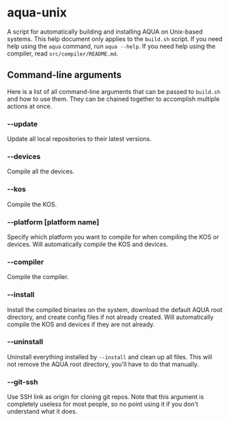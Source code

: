 # aqua-unix
A script for automatically building and installing AQUA on Unix-based systems.
This help document only applies to the `build.sh` script.
If you need help using the `aqua` command, run `aqua --help`.
If you need help using the compiler, read `src/compiler/README.md`.

## Command-line arguments
Here is a list of all command-line arguments that can be passed to `build.sh` and how to use them.
They can be chained together to accomplish multiple actions at once.

### --update
Update all local repositories to their latest versions.

### --devices
Compile all the devices.

### --kos
Compile the KOS.

### --platform [platform name]
Specify which platform you want to compile for when compiling the KOS or devices.
Will automatically compile the KOS and devices.

### --compiler
Compile the compiler.

### --install
Install the compiled binaries on the system, download the default AQUA root directory, and create config files if not already created.
Will automatically compile the KOS and devices if they are not already.

### --uninstall
Uninstall everything installed by `--install` and clean up all files.
This will not remove the AQUA root directory, you'll have to do that manually.

### --git-ssh
Use SSH link as origin for cloning git repos.
Note that this argument is completely useless for most people, so no point using it if you don't understand what it does.

